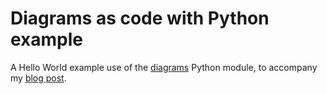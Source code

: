 # Diagrams as code with Python example

A Hello World example use of the [diagrams](https://github.com/mingrammer/diagrams) Python module, to accompany my [blog post](https://clarkmains.com/posts/diagrams-as-code.html).